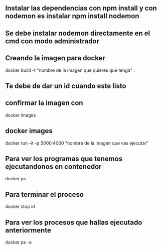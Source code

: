 ## Instalar las dependencias con npm install y con nodemon es instalar npm install nodemon
## Se debe instalar nodemon directamente en el cmd con modo administrador

## Creando la imagen para docker

docker build -t "nombre de la imagen que quieres que tenga" .

## Te debe de dar un id cuando este listo

## confirmar la imagen con 
docker images

## docker images

docker run -it -p 5000:4000  "nombre de la imagen que vas ejecutar" 

## Para ver los programas que tenemos ejecutandonos en contenedor
 
docker ps 

## Para terminar el proceso

docker stop id
 
## Para ver los procesos que hallas ejecutado anteriormente

docker ps -a
